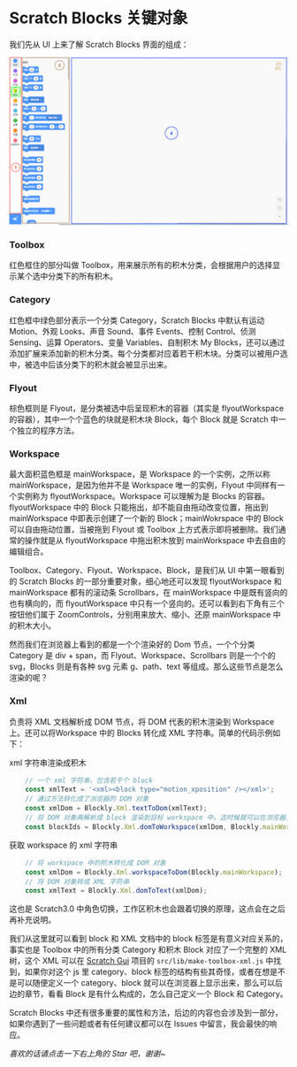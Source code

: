 # Scratch Blocks 关键对象
我们先从 UI 上来了解 Scratch Blocks 界面的组成：

<img src='./scratch-blocks.png'/>

### Toolbox
红色框住的部分叫做 Toolbox，用来展示所有的积木分类，会根据用户的选择显示某个选中分类下的所有积木。
### Category
红色框中绿色部分表示一个分类 Category，Scratch Blocks 中默认有运动 Motion、外观 Looks、声音 Sound、事件 Events、控制 Control、侦测 Sensing、运算 Operators、变量 Variables、自制积木 My Blocks，还可以通过添加扩展来添加新的积木分类。每个分类都对应着若干积木块。分类可以被用户选中，被选中后该分类下的积木就会被显示出来。
### Flyout
棕色框则是 Flyout，是分类被选中后呈现积木的容器（其实是 flyoutWorkspace 的容器），其中一个个蓝色的块就是积木块 Block，每个 Block 就是 Scratch 中一个独立的程序方法。
### Workspace
最大面积蓝色框是 mainWorkspace，是 Workspace 的一个实例，之所以称 mainWorkspace，是因为他并不是 Workspace 唯一的实例，Flyout 中同样有一个实例称为 flyoutWorkspace。Workspace 可以理解为是 Blocks 的容器。flyoutWorkspace 中的 Block 只能拖出，却不能自由拖动改变位置，拖出到 mainWorkspace 中即表示创建了一个新的 Block；mainWokrspace 中的 Block 可以自由拖动位置，当被拖到 Flyout 或 Toolbox 上方式表示即将被删除。我们通常的操作就是从 flyoutWorkspace 中拖出积木放到 mainWorkspace 中去自由的编辑组合。

Toolbox、Category、Flyout、Workspace、Block，是我们从 UI 中第一眼看到的 Scratch Blocks 的一部分重要对象，细心地还可以发现 flyoutWorkspace 和 mainWorkspace 都有的滚动条 Scrollbars，在 mainWorkspace 中是既有竖向的也有横向的，而 flyoutWorkspace 中只有一个竖向的。还可以看到右下角有三个按钮他们属于 ZoomControls，分别用来放大、缩小、还原 mainWorkspace 中的积木大小。

然而我们在浏览器上看到的都是一个个渲染好的 Dom 节点，一个个分类 Category 是 div + span，而 Flyout、Workspace、Scrollbars 则是一个个的 svg，Blocks 则是有各种 svg 元素 g、path、text 等组成。那么这些节点是怎么渲染的呢？

### Xml
负责将 XML 文档解析成 DOM 节点，将 DOM 代表的积木渲染到 Workspace 上。还可以将Workspace 中的 Blocks 转化成 XML 字符串。简单的代码示例如下：

xml 字符串渲染成积木
```javascript
    // 一个 xml 字符串，包含若干个 block
    const xmlText = '<xml><block type="motion_xposition" /></xml>';
    // 通过方法转化成了浏览器的 DOM 对象
    const xmlDom = Blockly.Xml.textToDom(xmlText);
    // 将 DOM 对象再解析成 block 渲染到目标 workspace 中，这时候就可以在浏览器上看到积木块了
    const blockIds = Blockly.Xml.domToWorkspace(xmlDom, Blockly.mainWorkspace);
```
获取 workspace 的 xml 字符串
``` javascript
    // 将 workspace 中的积木转化成 DOM 对象
    const xmlDom = Blockly.Xml.workspaceToDom(Blockly.mainWorkspace);
    // 将 DOM 对象转成 XML 字符串
    const xmlText = Blockly.Xml.domToText(xmlDom);
```

这也是 Scratch3.0 中角色切换，工作区积木也会跟着切换的原理，这点会在之后再补充说明。

我们从这里就可以看到 block 和 XML 文档中的 block 标签是有意义对应关系的，事实也是 Toolbox 中的所有分类 Category 和积木 Block 对应了一个完整的 XML 树，这个 XML 可以在 [Scratch Gui](https://github.com/LLK/scratch-gui/blob/develop/src/lib/make-toolbox-xml.js) 项目的 `src/lib/make-toolbox-xml.js` 中找到，如果你对这个 js 里 category、block 标签的结构有些其奇怪，或者在想是不是可以随便定义一个 category、block 就可以在浏览器上显示出来，那么可以后边的章节，看看 Block 是有什么构成的，怎么自己定义一个 Block 和 Category。

Scratch Blocks 中还有很多重要的属性和方法，后边的内容也会涉及到一部分，如果你遇到了一些问题或者有任何建议都可以在 Issues 中留言，我会最快的响应。

*喜欢的话请点击一下右上角的 Star 吧，谢谢~*